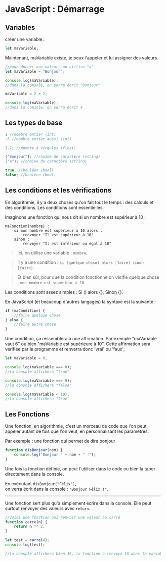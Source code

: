 # JavaScript : Démarrage

## Variables

créer une variable :

```js
let maVariable;
```

Maintenant, maVariable existe, je peux l'appeler et lui assigner des valeurs.

```js
//pour donner une valeur, on utilise "="
let maVariable = "Bonjour";

console.log(maVariable);
//dans la console, on verra écrit "Bonjour"

maVariable = 2 + 2;

console.log(maVariable);
//dans la console, on verra écrit 4
```

## Les types de base

```js
1 //nombre entier (int)
-5 //nombre entier aussi (int)

2.7; //nombre à virgules (float)

("Bonjour"); //chaîne de caractère (string)
("a"); //chaîne de caractère (string)

true; //bouléen (bool)
false; //bouléen (bool)
```

## Les conditions et les vérifications

En algorithmie, il y a deux choses qu'on fait tout le temps : des calculs et des conditions. Les conditions sont essentielles.

Imaginons une fonction qui nous dit si un nombre est supérieur à 10 :

```
MaFonction(nombre) :
    si mon nombre est supérieur à 10 alors :
        renvoyer "Il est supérieur à 10"
    sinon :
        renvoyer "Il est inférieur ou égal à 10"
```

> Ici, on utilise une variable : `nombre`.

> Il y a une condition : `si [quelque chose] alors [faire] sinon [faire]`.

> Et bien sûr, pour que la condition fonctionne on vérifie quelque chose : `mon nombre est supérieur à 10`

Les conditions sont assez simples :
Si () alors {}, Sinon {}.

En JavaScript (et beaucoup d'autres langages) la syntaxe est la suivante :

```js
if (maCondition) {
	//faire quelque chose
} else {
	//faire autre chose
}
```

Une condition, ça ressemblera à une affirmation. Par exemple "maVariable vaut 6" ou bien "maVariable est supérieure à 10". Cette affirmation sera vérifiée par le programme et renverra donc 'vrai' ou 'faux';

```js
let maVariable = 0;

console.log(maVariable === 0);
//la console affichera "true"

console.log(maVariable === 9);
//la console affichera "false"

console.log(maVariable < 10);
//la console affichera "true"
```

## Les Fonctions

Une fonction, en algorithmie, c'est un morceau de code que l'on peut appeler autant de fois que l'on veut, en personnalisant les paramètres.

Par exemple : une fonction qui permet de dire bonjour

```js
function disBonjour(nom) {
	console.log("Bonjour " + nom + " !");
}
```

Une fois la fonction définie, on peut l'utiliser dans le code ou bien la taper directement dans la console.

En exécutant `disBonjour("Félix")`, <br>on verra écrit dans la console : `"Bonjour Félix !"`.

<hr>

Une fonction sert plus qu'à simplement écrire dans la console. Elle peut surtout renvoyer des valeurs avec `return`.

```js
//Voici une fonction qui renvoit une valeur au carré
function carre(n) {
	return n ** 2;
}

let test = carre(4);
console.log(test);

//la console affichera bien 16, la fonction a renvoyé 16 dans la variable test.
```
